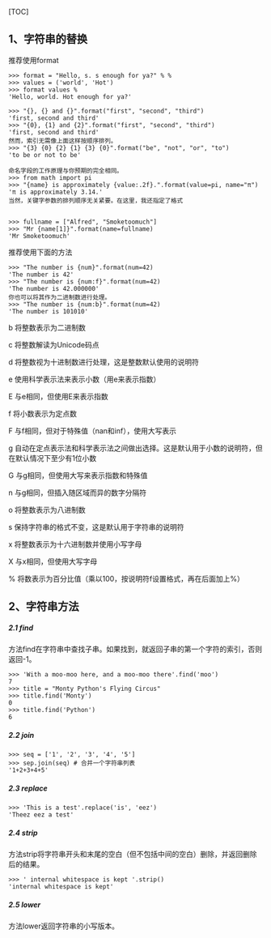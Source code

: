 

[TOC]



## 1、字符串的替换

推荐使用format

```
>>> format = "Hello, s. s enough for ya?" % %
>>> values = ('world', 'Hot') 
>>> format values %
'Hello, world. Hot enough for ya?'

>>> "{}, {} and {}".format("first", "second", "third") 
'first, second and third' 
>>> "{0}, {1} and {2}".format("first", "second", "third") 
'first, second and third' 
然而，索引无需像上面这样按顺序排列。
>>> "{3} {0} {2} {1} {3} {0}".format("be", "not", "or", "to") 
'to be or not to be' 

命名字段的工作原理与你预期的完全相同。
>>> from math import pi 
>>> "{name} is approximately {value:.2f}.".format(value=pi, name="π") 
'π is approximately 3.14.' 
当然，关键字参数的排列顺序无关紧要。在这里，我还指定了格式


>>> fullname = ["Alfred", "Smoketoomuch"] 
>>> "Mr {name[1]}".format(name=fullname) 
'Mr Smoketoomuch'

```

推荐使用下面的方法

```
>>> "The number is {num}".format(num=42) 
'The number is 42' 
>>> "The number is {num:f}".format(num=42) 
'The number is 42.000000' 
你也可以将其作为二进制数进行处理。
>>> "The number is {num:b}".format(num=42) 
'The number is 101010'
```

b  将整数表示为二进制数

c 将整数解读为Unicode码点

d 将整数视为十进制数进行处理，这是整数默认使用的说明符

e 使用科学表示法来表示小数（用e来表示指数）

E 与e相同，但使用E来表示指数

f 将小数表示为定点数

F 与f相同，但对于特殊值（nan和inf），使用大写表示

g 自动在定点表示法和科学表示法之间做出选择。这是默认用于小数的说明符，但在默认情况下至少有1位小数

G 与g相同，但使用大写来表示指数和特殊值

n 与g相同，但插入随区域而异的数字分隔符

o 将整数表示为八进制数

s 保持字符串的格式不变，这是默认用于字符串的说明符

x 将整数表示为十六进制数并使用小写字母

X 与x相同，但使用大写字母

% 将数表示为百分比值（乘以100，按说明符f设置格式，再在后面加上%）



## 2、字符串方法

##### 2.1  **find**

方法find在字符串中查找子串。如果找到，就返回子串的第一个字符的索引，否则返回-1。

```
>>> 'With a moo-moo here, and a moo-moo there'.find('moo') 
7 
>>> title = "Monty Python's Flying Circus" 
>>> title.find('Monty') 
0 
>>> title.find('Python')
6
```

##### 2.2  **join** 

```
>>> seq = ['1', '2', '3', '4', '5'] 
>>> sep.join(seq) # 合并一个字符串列表
'1+2+3+4+5'
```

##### 2.3  **replace**

```
>>> 'This is a test'.replace('is', 'eez') 
'Theez eez a test'
```

##### 2.4  **strip**

方法strip将字符串开头和末尾的空白（但不包括中间的空白）删除，并返回删除后的结果。

```
>>> ' internal whitespace is kept '.strip() 
'internal whitespace is kept'
```

##### 2.5 **lower**

方法lower返回字符串的小写版本。

